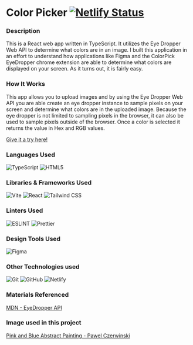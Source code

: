 # Color Picker [![Netlify Status](https://api.netlify.com/api/v1/badges/ada73397-ec09-42a8-a881-71278aacecd4/deploy-status)](https://app.netlify.com/sites/nv-color-picker/deploys)

### Description

This is a React web app written in TypeScript. It utilizes the Eye Dropper Web API to determine what colors are in an image. I built this application in an effort to understand how applications like Figma and the ColorPick EyeDropper chrome extension are able to determine what colors are displayed on your screen. As it turns out, it is fairly easy.

### How It Works
This app allows you to upload images and by using the Eye Dropper Web API you are able create an eye dropper instance to sample pixels on your screen and determine what colors are in the uploaded image. Because the eye dropper is not limited to sampling pixels in the browser, it can also be used to sample pixels outside of the browser. Once a color is selected it returns the value in Hex and RGB values. 

[Give it a try here!](https://nv-color-picker.netlify.app/)

### Languages Used 
![TypeScript](https://img.shields.io/badge/TypeScript-007ACC?style=for-the-badge&logo=typescript&logoColor=white)
![HTML5](https://img.shields.io/badge/HTML5-E34F26?style=for-the-badge&logo=html5&logoColor=white)

### Libraries & Frameworks Used
![Vite](https://img.shields.io/badge/Vite-B73BFE?style=for-the-badge&logo=vite&logoColor=FFD62E)
![React](https://img.shields.io/badge/React-20232A?style=for-the-badge&logo=react&logoColor=61DAFB)
![Tailwind CSS](https://img.shields.io/badge/Tailwind_CSS-38B2AC?style=for-the-badge&logo=tailwind-css&logoColor=white)

### Linters Used
![ESLINT](https://img.shields.io/badge/eslint-3A33D1?style=for-the-badge&logo=eslint&logoColor=white)
![Prettier](https://img.shields.io/badge/prettier-1A2C34?style=for-the-badge&logo=prettier&logoColor=F7BA3E)

### Design Tools Used
![Figma](https://img.shields.io/badge/Figma-F24E1E?style=for-the-badge&logo=figma&logoColor=white)

### Other Technologies used
![Git](https://img.shields.io/badge/git-%23F05033.svg?style=for-the-badge&logo=git&logoColor=white)
![GitHub](https://img.shields.io/badge/github-%23121011.svg?style=for-the-badge&logo=github&logoColor=white)
![Netlify](https://img.shields.io/badge/netlify-%23000000.svg?style=for-the-badge&logo=netlify&logoColor=#00C7B7)

### Materials Referenced
[MDN - EyeDropper API](https://developer.mozilla.org/en-US/docs/Web/API/EyeDropper_API)

### Image used in this project
[Pink and Blue Abstract Painting - Pawel Czerwinski](https://unsplash.com/photos/pink-and-blue-abstract-painting-sxaYEsE12RM?utm_content=creditShareLink&utm_medium=referral&utm_source=unsplash)

